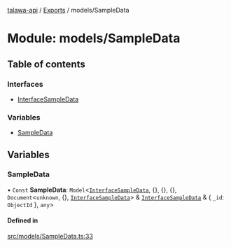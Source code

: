 [talawa-api](../README.md) / [Exports](../modules.md) / models/SampleData

# Module: models/SampleData

## Table of contents

### Interfaces

- [InterfaceSampleData](../interfaces/models_SampleData.InterfaceSampleData.md)

### Variables

- [SampleData](models_SampleData.md#sampledata)

## Variables

### SampleData

• `Const` **SampleData**: `Model`\<[`InterfaceSampleData`](../interfaces/models_SampleData.InterfaceSampleData.md), \{\}, \{\}, \{\}, `Document`\<`unknown`, \{\}, [`InterfaceSampleData`](../interfaces/models_SampleData.InterfaceSampleData.md)\> & [`InterfaceSampleData`](../interfaces/models_SampleData.InterfaceSampleData.md) & \{ `_id`: `ObjectId`  \}, `any`\>

#### Defined in

[src/models/SampleData.ts:33](https://github.com/PalisadoesFoundation/talawa-api/blob/708df7e/src/models/SampleData.ts#L33)
